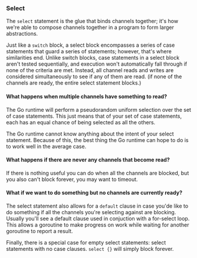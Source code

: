 ### Select
The `select` statement is the glue that binds channels together; it's how we're able to compose channels together in a program to form larger abstractions.

Just like a `switch` block, a select block encompasses a series of case statements that guard a series of statements; however, that's where similarities end. Unlike switch blocks, case statements in a select block aren't tested sequentially, and execution won't automatically fall through if none of the criteria are met. Instead, all channel reads and writes are considered simultaneously to see if any of them are read. (if none of the channels are ready, the entire select statement blocks.)

#### What happens when multiple channels have something to read?
The Go runtime will perform a pseudorandom uniform selection over the set of case statements. This just means that of your set of case statements, each has an equal chance of being selected as all the others.

The Go runtime cannot know anything about the intent of your select statement. Because of this, the best thing the Go runtime can hope to do is to work well in the average case.

#### What happens if there are never any channels that become read?
If there is nothing useful you can do when all the channels are blocked, but you also can't block forever, you may want to timeout.

#### What if we want to do something but no channels are currently ready?
The select statement also allows for a `default` clause in case you'de like to do something if all the channels you're selecting against are blocking.
Usually you'll see a default clause used in conjuction with a for-select loop. This allows a goroutine to make progress on work while waiting for another goroutine to report a result.

Finally, there is a special case for empty select statements: select statements with no case clauses. `select {}` will simply block forever.
